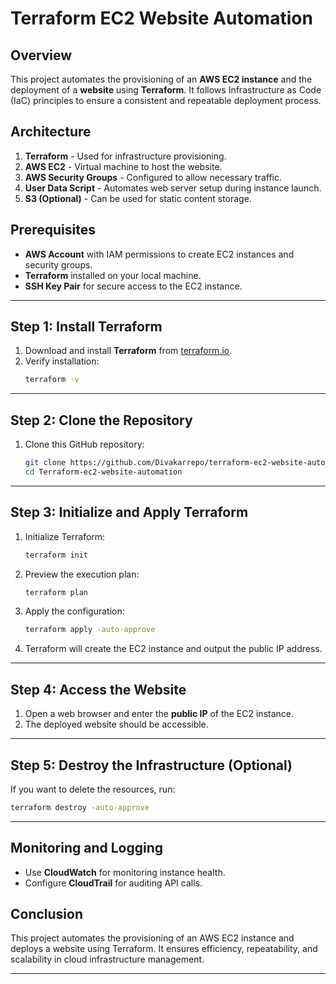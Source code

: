 # Terraform EC2 Website Automation

## Overview
This project automates the provisioning of an **AWS EC2 instance** and the deployment of a **website** using **Terraform**. It follows Infrastructure as Code (IaC) principles to ensure a consistent and repeatable deployment process.

## Architecture
1. **Terraform** - Used for infrastructure provisioning.
2. **AWS EC2** - Virtual machine to host the website.
3. **AWS Security Groups** - Configured to allow necessary traffic.
4. **User Data Script** - Automates web server setup during instance launch.
5. **S3 (Optional)** - Can be used for static content storage.

## Prerequisites
- **AWS Account** with IAM permissions to create EC2 instances and security groups.
- **Terraform** installed on your local machine.
- **SSH Key Pair** for secure access to the EC2 instance.

---

## Step 1: Install Terraform
1. Download and install **Terraform** from [terraform.io](https://www.terraform.io/downloads.html).
2. Verify installation:
   ```sh
   terraform -v
   ```

---

## Step 2: Clone the Repository
1. Clone this GitHub repository:
   ```sh
   git clone https://github.com/Divakarrepo/terraform-ec2-website-automation.git
   cd Terraform-ec2-website-automation
   ```

---

## Step 3: Initialize and Apply Terraform
1. Initialize Terraform:
   ```sh
   terraform init
   ```
2. Preview the execution plan:
   ```sh
   terraform plan
   ```
3. Apply the configuration:
   ```sh
   terraform apply -auto-approve
   ```
4. Terraform will create the EC2 instance and output the public IP address.

---

## Step 4: Access the Website
1. Open a web browser and enter the **public IP** of the EC2 instance.
2. The deployed website should be accessible.

---

## Step 5: Destroy the Infrastructure (Optional)
If you want to delete the resources, run:
```sh
terraform destroy -auto-approve
```

---

## Monitoring and Logging
- Use **CloudWatch** for monitoring instance health.
- Configure **CloudTrail** for auditing API calls.

## Conclusion
This project automates the provisioning of an AWS EC2 instance and deploys a website using Terraform. It ensures efficiency, repeatability, and scalability in cloud infrastructure management.

---


